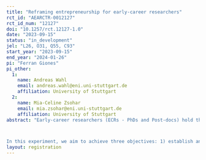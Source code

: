 ```yaml
---
title: "Reframing entrepreneurship for early-career researchers"
rct_id: "AEARCTR-0012127"
rct_id_num: "12127"
doi: "10.1257/rct.12127-1.0"
date: "2023-09-15"
status: "in_development"
jel: "L26, O31, Q55, C93"
start_year: "2023-09-15"
end_year: "2024-01-26"
pi: "Ferran Giones"
pi_other:
  1:
    name: Andreas Wahl
    email: andreas.wahl@eni.uni-stuttgart.de
    affiliation: University of Stuttgart
  2:
    name: Mia-Celine Zsohar
    email: mia.zsohar@eni.uni-stuttgart.de
    affiliation: University of Stuttgart
abstract: "Early-career researchers (ECRs - PhDs and Post-docs) hold the potential to transform scientific advances into impactful new ventures. However, the prevalent restrictive framing of entrepreneurship as an individual behavior with a monetary reward narrows its appeal to an already preselected profile of a researcher with a preference for economic impact.

In this experiment, we aim to achieve three objectives: 1) establish and measure the effect size of a broader view - focused on impact - of entrepreneurship for ECRs, 2) establish to what extent the perception of entrepreneurship as an individual behavior has a similar restrictive effect, 3a) identify to what extent these alternative framings helps us to activate preferences from researchers across distinct scientific disciplines and research communities, and 3b) understand how individual characteristics, such as identity, growth mindset, or impulsivity help us to understand this differences."
layout: registration
---
```


